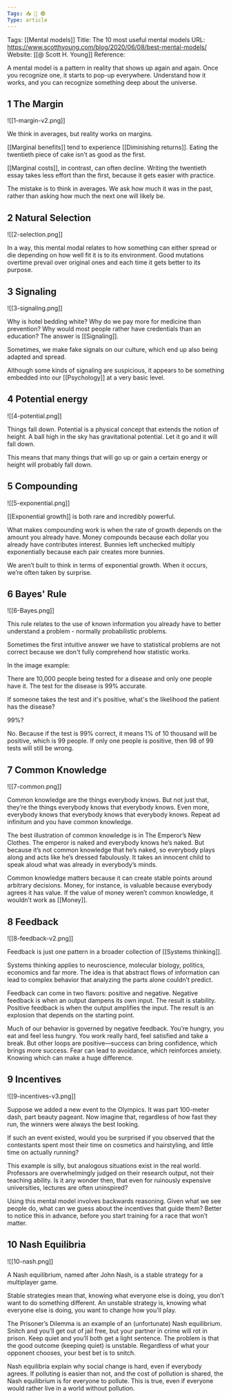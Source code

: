 ```yaml
---
Tags: 📥 📰 🟢
Type: article
---
```


Tags: [[Mental models]]
Title: The 10 most useful mental models
URL: https://www.scotthyoung.com/blog/2020/06/08/best-mental-models/
Website: [[@ Scott H. Young]]
Reference: 

A mental model is a pattern in reality that shows up again and again. Once you recognize one, it starts to pop-up everywhere. Understand how it works, and you can recognize something deep about the universe.

## 1 The Margin

![[1-margin-v2.png]]

We think in averages, but reality works on margins.

[[Marginal benefits]] tend to experience [[Diminishing returns]]. Eating the twentieth piece of cake isn’t as good as the first.

[[Marginal costs]], in contrast, can often decline. Writing the twentieth essay takes less effort than the first, because it gets easier with practice.

The mistake is to think in averages. We ask how much it was in the past, rather than asking how much the next one will likely be.

## 2 Natural Selection

![[2-selection.png]]

In a way, this mental modal relates to how something can either spread or die depending on how well fit it is to its environment. Good mutations overtime prevail over original ones and each time it gets better to its purpose.

## 3 Signaling

![[3-signaling.png]]

Why is hotel bedding white? Why do we pay more for medicine than prevention? Why would most people rather have credentials than an education? The answer is [[Signaling]].

Sometimes, we make fake signals on our culture, which end up also being adapted and spread.

Although some kinds of signaling are suspicious, it appears to be something embedded into our [[Psychology]] at a very basic level.

## 4 Potential energy

![[4-potential.png]]

Things fall down. Potential is a physical concept that extends the notion of height. A ball high in the sky has gravitational potential. Let it go and it will fall down.

This means that many things that will go up or gain a certain energy or height will probably fall down.

## 5 Compounding

![[5-exponential.png]]

[[Exponential growth]] is both rare and incredibly powerful.

What makes compounding work is when the rate of growth depends on the amount you already have. Money compounds because each dollar you already have contributes interest. Bunnies left unchecked multiply exponentially because each pair creates more bunnies.

We aren’t built to think in terms of exponential growth. When it occurs, we’re often taken by surprise.

## 6 Bayes' Rule

![[6-Bayes.png]]

This rule relates to the use of known information you already have to better understand a problem - normally probabilistic problems.

Sometimes the first intuitive answer we have to statistical problems are not correct because we don't fully comprehend how statistic works.

In the image example:

There are 10,000 people being tested for a disease and only one people have it. The test for the disease is 99% accurate.

If someone takes the test and it's positive, what's the likelihood the patient has the disease?

99%?

No. Because if the test is 99% correct, it means 1% of 10 thousand will be positive, which is 99 people. If only one people is positive, then 98 of 99 tests will still be wrong.

## 7 Common Knowledge

![[7-common.png]]

Common knowledge are the things everybody knows. But not just that, they’re the things everybody knows that everybody knows. Even more, everybody knows that everybody knows that everybody knows. Repeat ad infinitum and you have common knowledge.

The best illustration of common knowledge is in The Emperor’s New Clothes. The emperor is naked and everybody knows he’s naked. But because it’s not common knowledge that he’s naked, so everybody plays along and acts like he’s dressed fabulously. It takes an innocent child to speak aloud what was already in everybody’s minds.

Common knowledge matters because it can create stable points around arbitrary decisions. Money, for instance, is valuable because everybody agrees it has value. If the value of money weren’t common knowledge, it wouldn’t work as [[Money]].

## 8 Feedback

![[8-feedback-v2.png]]

Feedback is just one pattern in a broader collection of [[Systems thinking]].

Systems thinking applies to neuroscience, molecular biology, politics, economics and far more. The idea is that abstract flows of information can lead to complex behavior that analyzing the parts alone couldn’t predict.

Feedback can come in two flavors: positive and negative. Negative feedback is when an output dampens its own input. The result is stability. Positive feedback is when the output amplifies the input. The result is an explosion that depends on the starting point.

Much of our behavior is governed by negative feedback. You’re hungry, you eat and feel less hungry. You work really hard, feel satisfied and take a break. But other loops are positive—success can bring confidence, which brings more success. Fear can lead to avoidance, which reinforces anxiety. Knowing which can make a huge difference.

## 9 Incentives

![[9-incentives-v3.png]]

Suppose we added a new event to the Olympics. It was part 100-meter dash, part beauty pageant. Now imagine that, regardless of how fast they run, the winners were always the best looking.

If such an event existed, would you be surprised if you observed that the contestants spent most their time on cosmetics and hairstyling, and little time on actually running?

This example is silly, but analogous situations exist in the real world. Professors are overwhelmingly judged on their research output, not their teaching ability. Is it any wonder then, that even for ruinously expensive universities, lectures are often uninspired?

Using this mental model involves backwards reasoning. Given what we see people do, what can we guess about the incentives that guide them? Better to notice this in advance, before you start training for a race that won’t matter.

## 10 Nash Equilibria

![[10-nash.png]]

A Nash equilibrium, named after John Nash, is a stable strategy for a multiplayer game.

Stable strategies mean that, knowing what everyone else is doing, you don’t want to do something different. An unstable strategy is, knowing what everyone else is doing, you want to change how you’ll play.

The Prisoner’s Dilemma is an example of an (unfortunate) Nash equilibrium. Snitch and you’ll get out of jail free, but your partner in crime will rot in prison. Keep quiet and you’ll both get a light sentence. The problem is that the good outcome (keeping quiet) is unstable. Regardless of what your opponent chooses, your best bet is to snitch.

Nash equilibria explain why social change is hard, even if everybody agrees. If polluting is easier than not, and the cost of pollution is shared, the Nash equilibrium is for everyone to pollute. This is true, even if everyone would rather live in a world without pollution.
